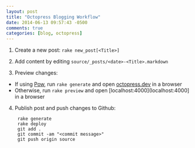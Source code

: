 ```yaml
---
layout: post
title: "Octopress Blogging Workflow"
date: 2014-06-13 09:57:43 -0500
comments: true
categories: [blog, octopress] 
---
```


1. Create a new post: ```rake new_post[<Title>]```  

2. Add content by editing ```source/_posts/<date>-<Title>.markdown```

3. Preview changes:
 * If using [Pow](http://pow.cx), run ```rake generate``` and open [octopress.dev](http://octopress.dev) in a browser
 * Otherwise, run ```rake preview``` and open [localhost:4000](localhost:4000] in a browser

4. Publish post and push changes to Github:      

        rake generate
        rake deploy
        git add .
        git commit -am "<commit message>"
        git push origin source
